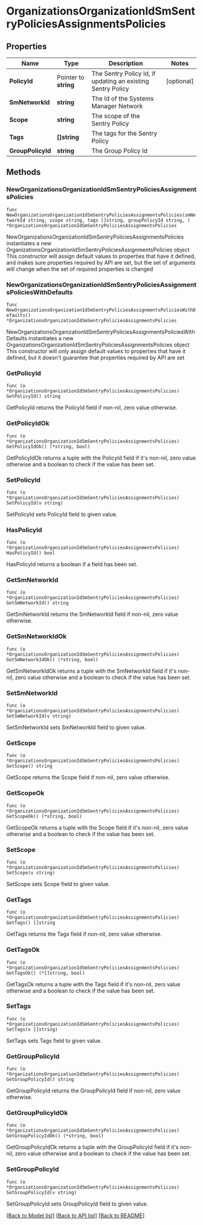 # OrganizationsOrganizationIdSmSentryPoliciesAssignmentsPolicies

## Properties

Name | Type | Description | Notes
------------ | ------------- | ------------- | -------------
**PolicyId** | Pointer to **string** | The Sentry Policy Id, if updating an existing Sentry Policy | [optional] 
**SmNetworkId** | **string** | The Id of the Systems Manager Network | 
**Scope** | **string** | The scope of the Sentry Policy | 
**Tags** | **[]string** | The tags for the Sentry Policy | 
**GroupPolicyId** | **string** | The Group Policy Id | 

## Methods

### NewOrganizationsOrganizationIdSmSentryPoliciesAssignmentsPolicies

`func NewOrganizationsOrganizationIdSmSentryPoliciesAssignmentsPolicies(smNetworkId string, scope string, tags []string, groupPolicyId string, ) *OrganizationsOrganizationIdSmSentryPoliciesAssignmentsPolicies`

NewOrganizationsOrganizationIdSmSentryPoliciesAssignmentsPolicies instantiates a new OrganizationsOrganizationIdSmSentryPoliciesAssignmentsPolicies object
This constructor will assign default values to properties that have it defined,
and makes sure properties required by API are set, but the set of arguments
will change when the set of required properties is changed

### NewOrganizationsOrganizationIdSmSentryPoliciesAssignmentsPoliciesWithDefaults

`func NewOrganizationsOrganizationIdSmSentryPoliciesAssignmentsPoliciesWithDefaults() *OrganizationsOrganizationIdSmSentryPoliciesAssignmentsPolicies`

NewOrganizationsOrganizationIdSmSentryPoliciesAssignmentsPoliciesWithDefaults instantiates a new OrganizationsOrganizationIdSmSentryPoliciesAssignmentsPolicies object
This constructor will only assign default values to properties that have it defined,
but it doesn't guarantee that properties required by API are set

### GetPolicyId

`func (o *OrganizationsOrganizationIdSmSentryPoliciesAssignmentsPolicies) GetPolicyId() string`

GetPolicyId returns the PolicyId field if non-nil, zero value otherwise.

### GetPolicyIdOk

`func (o *OrganizationsOrganizationIdSmSentryPoliciesAssignmentsPolicies) GetPolicyIdOk() (*string, bool)`

GetPolicyIdOk returns a tuple with the PolicyId field if it's non-nil, zero value otherwise
and a boolean to check if the value has been set.

### SetPolicyId

`func (o *OrganizationsOrganizationIdSmSentryPoliciesAssignmentsPolicies) SetPolicyId(v string)`

SetPolicyId sets PolicyId field to given value.

### HasPolicyId

`func (o *OrganizationsOrganizationIdSmSentryPoliciesAssignmentsPolicies) HasPolicyId() bool`

HasPolicyId returns a boolean if a field has been set.

### GetSmNetworkId

`func (o *OrganizationsOrganizationIdSmSentryPoliciesAssignmentsPolicies) GetSmNetworkId() string`

GetSmNetworkId returns the SmNetworkId field if non-nil, zero value otherwise.

### GetSmNetworkIdOk

`func (o *OrganizationsOrganizationIdSmSentryPoliciesAssignmentsPolicies) GetSmNetworkIdOk() (*string, bool)`

GetSmNetworkIdOk returns a tuple with the SmNetworkId field if it's non-nil, zero value otherwise
and a boolean to check if the value has been set.

### SetSmNetworkId

`func (o *OrganizationsOrganizationIdSmSentryPoliciesAssignmentsPolicies) SetSmNetworkId(v string)`

SetSmNetworkId sets SmNetworkId field to given value.


### GetScope

`func (o *OrganizationsOrganizationIdSmSentryPoliciesAssignmentsPolicies) GetScope() string`

GetScope returns the Scope field if non-nil, zero value otherwise.

### GetScopeOk

`func (o *OrganizationsOrganizationIdSmSentryPoliciesAssignmentsPolicies) GetScopeOk() (*string, bool)`

GetScopeOk returns a tuple with the Scope field if it's non-nil, zero value otherwise
and a boolean to check if the value has been set.

### SetScope

`func (o *OrganizationsOrganizationIdSmSentryPoliciesAssignmentsPolicies) SetScope(v string)`

SetScope sets Scope field to given value.


### GetTags

`func (o *OrganizationsOrganizationIdSmSentryPoliciesAssignmentsPolicies) GetTags() []string`

GetTags returns the Tags field if non-nil, zero value otherwise.

### GetTagsOk

`func (o *OrganizationsOrganizationIdSmSentryPoliciesAssignmentsPolicies) GetTagsOk() (*[]string, bool)`

GetTagsOk returns a tuple with the Tags field if it's non-nil, zero value otherwise
and a boolean to check if the value has been set.

### SetTags

`func (o *OrganizationsOrganizationIdSmSentryPoliciesAssignmentsPolicies) SetTags(v []string)`

SetTags sets Tags field to given value.


### GetGroupPolicyId

`func (o *OrganizationsOrganizationIdSmSentryPoliciesAssignmentsPolicies) GetGroupPolicyId() string`

GetGroupPolicyId returns the GroupPolicyId field if non-nil, zero value otherwise.

### GetGroupPolicyIdOk

`func (o *OrganizationsOrganizationIdSmSentryPoliciesAssignmentsPolicies) GetGroupPolicyIdOk() (*string, bool)`

GetGroupPolicyIdOk returns a tuple with the GroupPolicyId field if it's non-nil, zero value otherwise
and a boolean to check if the value has been set.

### SetGroupPolicyId

`func (o *OrganizationsOrganizationIdSmSentryPoliciesAssignmentsPolicies) SetGroupPolicyId(v string)`

SetGroupPolicyId sets GroupPolicyId field to given value.



[[Back to Model list]](../README.md#documentation-for-models) [[Back to API list]](../README.md#documentation-for-api-endpoints) [[Back to README]](../README.md)


